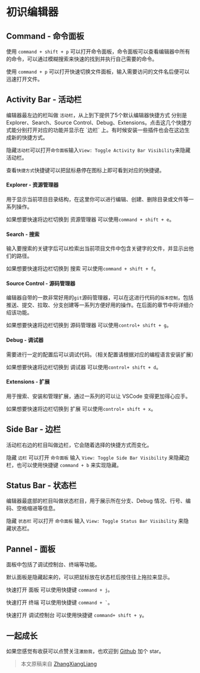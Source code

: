 # 初识编辑器

## Command - 命令面板

使用 `command + shift + p` 可以打开命令面板，命令面板可以查看编辑器中所有的命令，可以通过模糊搜索来快速的找到并执行自己需要的命令。

使用 `command + p` 可以打开快速切换文件面板，输入需要访问的文件名后便可以迅速打开文件。


## Activity Bar - 活动栏

编辑器最左边的栏叫做 `活动栏`，从上到下提供了5个默认编辑器快捷方式 分别是 Explorer、Search、Source Control、Debug、Extensions。点击这几个快捷方式能分别打开对应的功能并显示在 \`边栏\` 上。有时候安装一些插件也会在这边生成新的快捷方式。

隐藏`活动栏`可以打开`命令面板`输入`View: Toggle Activity Bar Visibility`来隐藏活动栏。

查看`快捷方式`快捷键可以把鼠标悬停在图标上即可看到对应的快捷键。

#### Explorer - 资源管理器

用于显示当前项目目录结构，在这里你可以进行编辑、创建、删除目录或文件等一系列操作。

如果想要快速将边栏切换到 资源管理器 可以使用`command + shift + e`。

#### Search - 搜索

输入要搜索的关键字后可以检索出当前项目文件中包含关键字的文件，并显示出他们的路径。

如果想要快速将边栏切换到 搜索 可以使用`command + shift + f`。

#### Source Control - 源码管理器

编辑器自带的一款非常好用的`git`源码管理器，可以在这进行代码的`版本控制`，包括推送、提交、拉取、分支创建等一系列方便好用的操作。在后面的章节中将详细介绍该功能。

如果想要快速将边栏切换到 源码管理器 可以使用`control+ shift + g`。

#### Debug - 调试器

需要进行一定的配置后可以调试代码。（相关配置请根据对应的编程语言安装扩展）

如果想要快速将边栏切换到 调试器 可以使用`control+ shift + d`。

#### Extensions - 扩展

用于搜索、安装和管理扩展，通过一系列的可以让 VSCode 变得更加得心应手。

如果想要快速将边栏切换到 扩展 可以使用`control+ shift + x`。

## Side Bar - 边栏
活动栏右边的栏目叫做边栏，它会随着选择的快捷方式而变化。

隐藏 `边栏` 可以打开 `命令面板` 输入 `View: Toggle Side Bar Visibility` 来隐藏边栏，也可以使用快捷键 `command + b` 来实现隐藏。

## Status Bar - 状态栏
编辑器最底部的栏目叫做状态栏目，用于展示所在分支、Debug 情况、行号、编码、空格缩进等信息。

隐藏 `状态栏` 可以打开 `命令面板` 输入 `View: Toggle Status Bar Visibility` 来隐藏状态栏。

## Pannel - 面板
面板中包括了调试控制台、终端等功能。

默认面板是隐藏起来的，可以把鼠标放在状态栏后按住往上拖拉来显示。

快速打开 面板 可以使用快捷键 `command + j`。

快速打开 终端 可以使用快捷键 <code>command + `</code>。

快速打开 调试控制台 可以使用快捷键 `command+ shift + y`。

## 一起成长

如果您感觉有收获可以点赞关注`激励我`，也欢迎到 [Github](https://github.com/zhangxiangliang/vscode-tutorial) 加个 star。

> 本文原稿来自 [ZhangXiangLiang](https://github.com/zhangxiangliang)